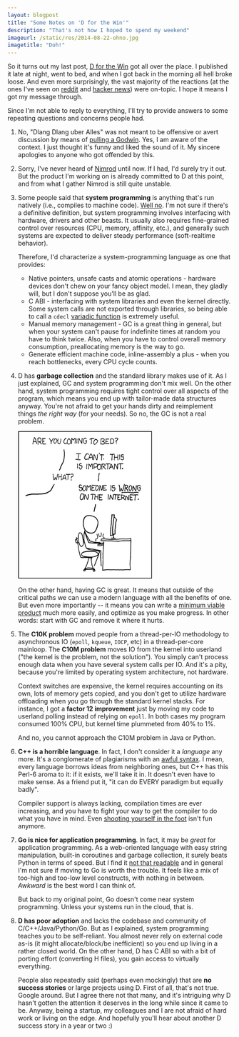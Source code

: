 ```yaml
---
layout: blogpost
title: "Some Notes on 'D for the Win'"
description: "That's not how I hoped to spend my weekend"
imageurl: /static/res/2014-08-22-ohno.jpg
imagetitle: "Doh!"
---
```


So it turns out my last post, [D for the Win](/blog/dlang/) got all over
the place. I published it late at night, went to bed, and when I got back in the morning all hell
broke loose. And even more surprisingly, the vast majority of the reactions (at the ones I've seen on
[reddit](http://www.reddit.com/r/programming/comments/2e49tm/d_for_the_win/) and
[hacker news](https://news.ycombinator.com/item?id=8211639)) were on-topic. I hope it means
I got my message through.

Since I'm not able to reply to everything, I'll try to provide answers to some repeating
questions and concerns people had.

1.  No, "Dlang Dlang uber Alles" was not meant to be offensive or avert discussion by means of
    [pulling a Godwin](http://en.wikipedia.org/wiki/Godwin's_law). Yes, I am aware of the context.
    I just thought it's funny and liked the sound of it. My sincere apologies to anyone who
    got offended by this.

2.  Sorry, I've never heard of [Nimrod](http://nimrod-lang.org/) until now. If I had, I'd surely
    try it out. But the product I'm working on is already committed to D at this point, and from what
    I gather Nimrod is still quite unstable.

3.  Some people said that **system programming** is anything that's run natively (i.e., compiles to machine code).
    [Well no](http://en.wikipedia.org/wiki/System_programming_language). I'm not sure if there's a definitive
    definition, but system programming involves interfacing with hardware, drivers and other beasts.
    It usually also requires fine-grained control over resources (CPU, memory, affinity, etc.),
    and generally such systems are expected to deliver steady performance (soft-realtime behavior).

    Therefore, I'd characterize a system-programming language as one that provides:
    * Native pointers, unsafe casts and atomic operations - hardware devices don't chew on your fancy object model.
      I mean, they gladly will, but I don't suppose you'll be as glad.
    * C ABI - interfacing with system libraries and even the kernel directly. Some system calls
      are not exported through libraries, so being able to call a `cdecl` [variadic function](http://man7.org/linux/man-pages/man2/syscall.2.html)
      is extremely useful.
    * Manual memory management - GC is a great thing in general, but when your system can't pause
      for indefinite times at random you have to think twice. Also, when you have to control overall
      memory consumption, preallocating memory is the way to go.
    * Generate efficient machine code, inline-assembly a plus - when you reach bottlenecks,
      every CPU cycle counts.

4.  D has **garbage collection** and the standard library makes use of it. As I just explained, GC and system
    programming don't mix well. On the other hand, system programming requires tight control over all
    aspects of the program, which means you end up with tailor-made data structures anyway. You're not afraid
    to get your hands dirty and reimplement things *the right way* (for your needs). So no, the GC is not a real
    problem.

    <a href="http://xkcd.com/386/" style="display: inline;">
    <img src="/static/res/2014-08-23-duty_calls.png" title="There's someone wrong on the internet" class="blog-post-image"></a>

    On the other hand, having GC is great. It means that outside of the critical paths we can use a modern
    language with all the benefits of one. But even more importantly -- it means you can write a
    [minimum viable product](http://en.wikipedia.org/wiki/Minimum_viable_product) much more easily,
    and optimize as you make progress. In other words: start with GC and remove it where it hurts.

5.  The **C10K problem** moved people from a thread-per-IO methodology to asynchronous IO
    (`epoll`, `kqueue`, `IOCP`, etc) in a thread-per-core mainloop. The **C10M problem** moves IO from the
    kernel into userland ("the kernel is the problem, not the solution").
    You simply can't process enough data when you have several system calls per IO. And it's a pity, because
    you're limited by operating system architecture, not hardware.

    Context switches are expensive, the kernel requires accounting on its own, lots of memory gets copied,
    and you don't get to utilize hardware offloading when you go through the standard kernel stacks.
    For instance, I got a **factor 12 improvement** just by moving my code to userland polling instead of
    relying on `epoll`. In both cases my program consumed 100% CPU, but kernel time plummeted from 40% to 1%.

    And no, you cannot approach the C10M problem in Java or Python.

6.  **C++ is a horrible language**. In fact, I don't consider it a *language* any more. It's a conglomerate of
    plagiarisms with an [awful syntax](http://www.stroustrup.com/C++11FAQ.html#lambda). I mean, every
    language borrows ideas from neighboring ones, but C++ has this Perl-6 aroma to it: if it exists,
    we'll take it in. It doesn't even have to make sense. As a friend put it, "it can do EVERY paradigm but
    equally badly".

    Compiler support is always lacking, compilation times are ever increasing, and you have to fight your
    way to get the compiler to do what you have in mind.
    Even [shooting yourself in the foot](http://www-users.cs.york.ac.uk/susan/joke/foot.htm) isn't fun anymore.

7.  **Go is nice for application programming**. In fact, it may be *great* for application programming.
    As a web-oriented language with easy string manipulation, built-in coroutines and garbage collection,
    it surely beats Python in terms of speed. But I find it [not that readable](http://blog.golang.org/go-slices-usage-and-internals)
    and in general I'm not sure if moving to Go is worth the trouble. It feels like a mix of too-high and too-low
    level constructs, with nothing in between. *Awkward* is the best word I can think of.

    But back to my original point, Go doesn't come near system programming. Unless your systems run in the
    cloud, that is.

8.  **D has poor adoption** and lacks the codebase and community of C/C++/Java/Python/Go. But as I explained,
    system programming teaches you to be self-reliant. You almost never rely on external code as-is (it might
    allocate/block/be inefficient) so you end up living in a rather closed world. On the other hand, D has C ABI
    so with a bit of porting effort (converting H files), you gain access to virtually everything.

    People also repeatedly said (perhaps even mockingly) that are **no success stories** or large projects using D.
    First of all, that's not true. Google around. But I agree there not that many, and it's intriguing why
    D hasn't gotten the attention it deserves in the long while since it came to be. Anyway, being a startup,
    my colleagues and I are not afraid of hard work or living on the edge. And hopefully you'll hear about
    another D success story in a year or two :)
